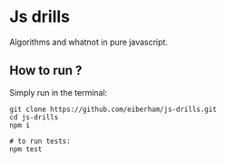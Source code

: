 # Js drills

Algorithms and whatnot in pure javascript.



## How to run ?

Simply run in the terminal:

```console
git clone https://github.com/eiberham/js-drills.git
cd js-drills
npm i

# to run tests:
npm test
```


